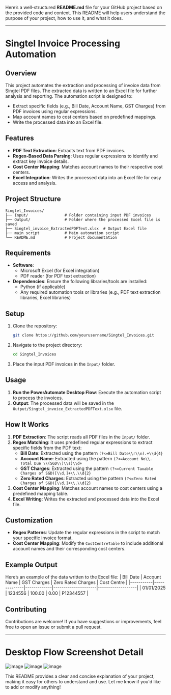 Here’s a well-structured **README.md** file for your GitHub project based on the provided code and context. This README will help users understand the purpose of your project, how to use it, and what it does.

---

# Singtel Invoice Processing Automation

## **Overview**
This project automates the extraction and processing of invoice data from Singtel PDF files. The extracted data is written to an Excel file for further analysis and reporting. The automation script is designed to:
- Extract specific fields (e.g., Bill Date, Account Name, GST Charges) from PDF invoices using regular expressions.
- Map account names to cost centers based on predefined mappings.
- Write the processed data into an Excel file.

## **Features**
- **PDF Text Extraction**: Extracts text from PDF invoices.
- **Regex-Based Data Parsing**: Uses regular expressions to identify and extract key invoice details.
- **Cost Center Mapping**: Matches account names to their respective cost centers.
- **Excel Integration**: Writes the processed data into an Excel file for easy access and analysis.

## **Project Structure**
```
Singtel_Invoices/
├── Input/                # Folder containing input PDF invoices
├── Output/               # Folder where the processed Excel file is saved
├── Singtel_invoice_ExtractedPDFText.xlsx  # Output Excel file
├── main_script           # Main automation script
└── README.md             # Project documentation
```

## **Requirements**
- **Software**: 
  - Microsoft Excel (for Excel integration)
  - PDF reader (for PDF text extraction)
- **Dependencies**: Ensure the following libraries/tools are installed:
  - Python (if applicable)
  - Any required automation tools or libraries (e.g., PDF text extraction libraries, Excel libraries)

## **Setup**
1. Clone the repository:
   ```bash
   git clone https://github.com/yourusername/Singtel_Invoices.git
   ```
2. Navigate to the project directory:
   ```bash
   cd Singtel_Invoices
   ```
3. Place the input PDF invoices in the `Input/` folder.

## **Usage**
1. **Run the PowerAutomate Desktop Flow**: Execute the automation script to process the invoices.
2. **Output**: The processed data will be saved in the `Output/Singtel_invoice_ExtractedPDFText.xlsx` file.

## **How It Works**
1. **PDF Extraction**: The script reads all PDF files in the `Input/` folder.
2. **Regex Matching**: It uses predefined regular expressions to extract specific fields from the PDF text:
   - **Bill Date**: Extracted using the pattern `(?<=Bill Date\\r\\n).+\\d{4}`
   - **Account Name**: Extracted using the pattern `(?<=Account No\\. Total Due \\(SGD\\)\\s)\\d+`
   - **GST Charges**: Extracted using the pattern `(?<=Current Taxable Charges of SGD)[\\d,]+\\.\\d{2}`
   - **Zero Rated Charges**: Extracted using the pattern `(?<=Zero Rated Charges of SGD)[\\d,]+\\.\\d{2}`
3. **Cost Center Mapping**: Matches account names to cost centers using a predefined mapping table.
4. **Excel Writing**: Writes the extracted and processed data into the Excel file.

## **Customization**
- **Regex Patterns**: Update the regular expressions in the script to match your specific invoice format.
- **Cost Center Mapping**: Modify the `CostCentreTable` to include additional account names and their corresponding cost centers.

## **Example Output**
Here’s an example of the data written to the Excel file:
| Bill Date | Account Name | GST Charges | Zero Rated Charges | Cost Centre       |
|-----------|--------------|-------------|---------------------|-------------------|
| 01/01/2025 | 1234556     | 100.00      | 0.00                | P12344557        |

## **Contributing**
Contributions are welcome! If you have suggestions or improvements, feel free to open an issue or submit a pull request.

---
# Desktop Flow Screenshot Detail
![image](https://github.com/user-attachments/assets/5a41b205-81e0-4eba-80aa-17f8f48ee91c)
![image](https://github.com/user-attachments/assets/c3b7365a-21ef-4722-acd3-3e5eb0903151)
![image](https://github.com/user-attachments/assets/653ea33e-5534-465a-9c2e-6f590d9a3281)



This README provides a clear and concise explanation of your project, making it easy for others to understand and use. Let me know if you'd like to add or modify anything!
